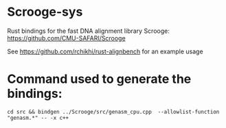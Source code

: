 # Scrooge-sys

Rust bindings for the fast DNA alignment library Scrooge: https://github.com/CMU-SAFARI/Scrooge

See https://github.com/rchikhi/rust-alignbench for an example usage

# Command used to generate the bindings:

```
cd src && bindgen ../Scrooge/src/genasm_cpu.cpp  --allowlist-function "genasm.*" -- -x c++
```

